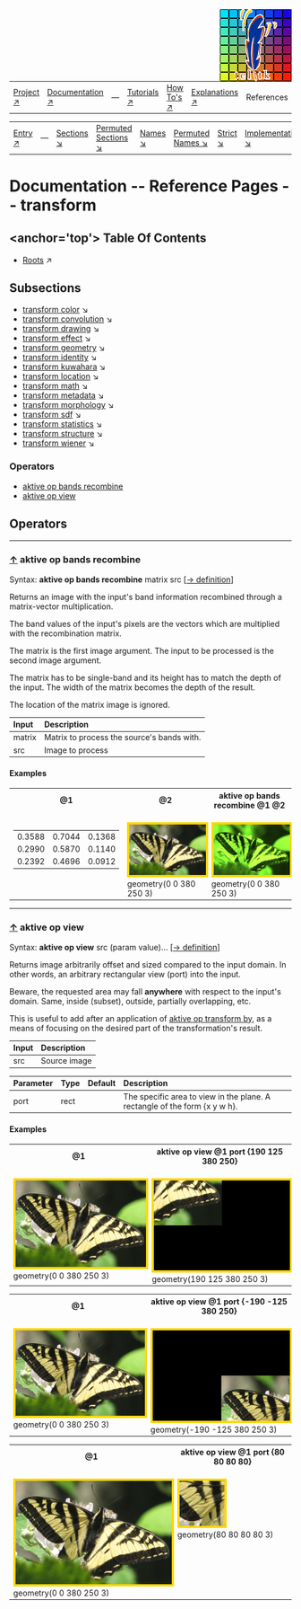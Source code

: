 <img src='../assets/aktive-logo-128.png' style='float:right;'>

||||||||
|---|---|---|---|---|---|---|
|[Project ↗](../../README.md)|[Documentation ↗](../index.md)|&mdash;|[Tutorials ↗](../tutorials.md)|[How To's ↗](../howtos.md)|[Explanations ↗](../explanations.md)|References|

|||||||||
|---|---|---|---|---|---|---|---|
|[Entry ↗](index.md)|&mdash;|[Sections ↘](bysection.md)|[Permuted Sections ↘](bypsection.md)|[Names ↘](byname.md)|[Permuted Names ↘](bypname.md)|[Strict ↘](strict.md)|[Implementations ↘](bylang.md)|

# Documentation -- Reference Pages -- transform

## <anchor='top'> Table Of Contents

  - [Roots](bysection.md) ↗


## Subsections


 - [transform color](transform_color.md) ↘
 - [transform convolution](transform_convolution.md) ↘
 - [transform drawing](transform_drawing.md) ↘
 - [transform effect](transform_effect.md) ↘
 - [transform geometry](transform_geometry.md) ↘
 - [transform identity](transform_identity.md) ↘
 - [transform kuwahara](transform_kuwahara.md) ↘
 - [transform location](transform_location.md) ↘
 - [transform math](transform_math.md) ↘
 - [transform metadata](transform_metadata.md) ↘
 - [transform morphology](transform_morphology.md) ↘
 - [transform sdf](transform_sdf.md) ↘
 - [transform statistics](transform_statistics.md) ↘
 - [transform structure](transform_structure.md) ↘
 - [transform wiener](transform_wiener.md) ↘

### Operators

 - [aktive op bands recombine](#op_bands_recombine)
 - [aktive op view](#op_view)

## Operators

---
### [↑](#top) <a name='op_bands_recombine'></a> aktive op bands recombine

Syntax: __aktive op bands recombine__ matrix src [[→ definition](/file?ci=trunk&ln=5&name=etc/transformer/filter/recombine.tcl)]

Returns an image with the input's band information recombined through a matrix-vector multiplication.

The band values of the input's pixels are the vectors which are multiplied with the recombination matrix.

The matrix is the first image argument. The input to be processed is the second image argument.

The matrix has to be single-band and its height has to match the depth of the input. The width of the matrix becomes the depth of the result.

The location of the matrix image is ignored.

|Input|Description|
|:---|:---|
|matrix|Matrix to process the source's bands with.|
|src|Image to process|

#### <a name='op_bands_recombine__examples'></a> Examples

<a name='op_bands_recombine__examples__e1'></a><table>
<tr><th>@1
    <br>&nbsp;</th>
    <th>@2
    <br>&nbsp;</th>
    <th>aktive op bands recombine @1 @2
    <br>&nbsp;</th></tr>
<tr><td valign='top'><table><tr><td>0.3588</td><td>0.7044</td><td>0.1368</td></tr><tr><td>0.2990</td><td>0.5870</td><td>0.1140</td></tr><tr><td>0.2392</td><td>0.4696</td><td>0.0912</td></tr></table></td>
    <td valign='top'><img src='example-00320.gif' alt='@2' style='border:4px solid gold'>
    <br>geometry(0 0 380 250 3)</td>
    <td valign='top'><img src='example-00321.gif' alt='aktive op bands recombine @1 @2' style='border:4px solid gold'>
    <br>geometry(0 0 380 250 3)</td></tr>
</table>


---
### [↑](#top) <a name='op_view'></a> aktive op view

Syntax: __aktive op view__ src (param value)... [[→ definition](/file?ci=trunk&ln=5&name=etc/transformer/viewport.tcl)]

Returns image arbitrarily offset and sized compared to the input domain. In other words, an arbitrary rectangular view (port) into the input.

Beware, the requested area may fall __anywhere__ with respect to the input's domain. Same, inside (subset), outside, partially overlapping, etc.

This is useful to add after an application of [aktive op transform by](transform_structure_warp.md#op_transform_by), as a means of focusing on the desired part of the transformation's result.

|Input|Description|
|:---|:---|
|src|Source image|

|Parameter|Type|Default|Description|
|:---|:---|:---|:---|
|port|rect||The specific area to view in the plane. A rectangle of the form {x y w h}.|

#### <a name='op_view__examples'></a> Examples

<a name='op_view__examples__e1'></a><table>
<tr><th>@1
    <br>&nbsp;</th>
    <th>aktive op view @1 port {190 125 380 250}
    <br>&nbsp;</th></tr>
<tr><td valign='top'><img src='example-00659.gif' alt='@1' style='border:4px solid gold'>
    <br>geometry(0 0 380 250 3)</td>
    <td valign='top'><img src='example-00660.gif' alt='aktive op view @1 port {190 125 380 250}' style='border:4px solid gold'>
    <br>geometry(190 125 380 250 3)</td></tr>
</table>

<a name='op_view__examples__e2'></a><table>
<tr><th>@1
    <br>&nbsp;</th>
    <th>aktive op view @1 port {-190 -125 380 250}
    <br>&nbsp;</th></tr>
<tr><td valign='top'><img src='example-00661.gif' alt='@1' style='border:4px solid gold'>
    <br>geometry(0 0 380 250 3)</td>
    <td valign='top'><img src='example-00662.gif' alt='aktive op view @1 port {-190 -125 380 250}' style='border:4px solid gold'>
    <br>geometry(-190 -125 380 250 3)</td></tr>
</table>

<a name='op_view__examples__e3'></a><table>
<tr><th>@1
    <br>&nbsp;</th>
    <th>aktive op view @1 port {80 80 80 80}
    <br>&nbsp;</th></tr>
<tr><td valign='top'><img src='example-00663.gif' alt='@1' style='border:4px solid gold'>
    <br>geometry(0 0 380 250 3)</td>
    <td valign='top'><img src='example-00664.gif' alt='aktive op view @1 port {80 80 80 80}' style='border:4px solid gold'>
    <br>geometry(80 80 80 80 3)</td></tr>
</table>


